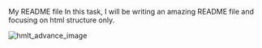 My README file
In this task, I will be writing an amazing README file and focusing on html structure only.

![hmlt_advance_image](https://user-images.githubusercontent.com/109413068/214722528-2ee10610-7eeb-43c7-ae1d-9dd555971913.jpg)
